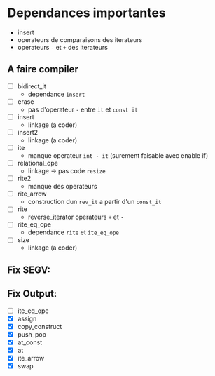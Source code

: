# Dependances importantes

- insert
- operateurs de comparaisons des iterateurs
- operateurs `-` et `+` des iterateurs

## A faire compiler

- [ ] bidirect_it
  - dependance `insert`
- [ ] erase
  - pas d'operateur `-` entre `it` et `const it`
- [ ] insert
  - linkage (a coder)
- [ ] insert2
  - linkage (a coder)
- [ ] ite
  - manque operateur `int - it` (surement faisable avec enable if)
- [ ] relational_ope
  - linkage -> pas code `resize`
- [ ] rite2
  - manque des operateurs
- [ ] rite_arrow
  - construction dun `rev_it` a partir d'un `const_it`
- [ ] rite
  - reverse_iterator operateurs `+` et `-`
- [ ] rite_eq_ope
  - dependance `rite` et `ite_eq_ope`
- [ ] size
  - linkage (a coder)

## Fix SEGV:


## Fix Output:

- [ ] ite_eq_ope
- [x] assign
- [x] copy_construct
- [x] push_pop
- [x] at_const
- [x] at
- [x] ite_arrow
- [x] swap